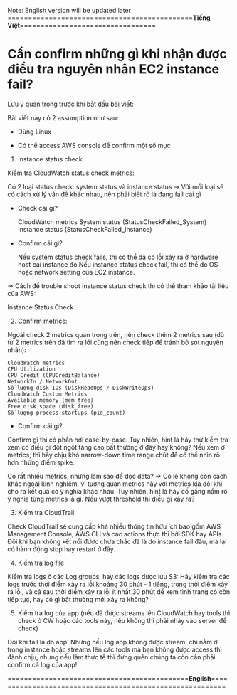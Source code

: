 Note: English version will be updated later
=============================================**Tiếng Việt**=================================
# Cần confirm những gì khi nhận được điều tra nguyên nhân EC2 instance fail?
Lưu ý quan trọng trước khi bắt đầu bài viết:

Bài viết này có 2 assumption như sau:

- Dùng Linux

- Có thể access AWS console để confirm một số mục

1. Instance status check 

Kiểm tra CloudWatch status check metrics: 

Có 2 loại status check: system status và instance status -> Với mỗi loại sẽ có cách xử lý vấn đề khác nhau, nên phải biết rõ là đang fail cái gì

- Check cái gì?

    CloudWatch metrics
    System status (StatusCheckFailed_System)
    Instance status (StatusCheckFailed_Instance)

- Confirm cái gì?

    Nếu system status check fails, thì có thể đã có lỗi xảy ra ở hardware host cái instance đó 
    Nếu instance status check fail, thì có thể do OS hoặc network setting của EC2 instance. 

=> Cách để trouble shoot instance status check thì có thể tham khảo tài liệu của AWS: 

Instance Status Check

2. Confirm metrics: 

Ngoài check 2 metrics quan trọng trên, nên check thêm 2 metrics sau (dù từ 2 metrics trên đã tìm ra lỗi cũng nên check tiếp để tránh bỏ sót nguyên nhân): 

    CloudWatch metrics
    CPU Utilization
    CPU Credit (CPUCreditBalance)
    NetworkIn / NetworkOut
    Số lượng disk IOs (DiskReadOps / DiskWriteOps)
    CloudWatch Custom Metrics
    Available memory (mem_free)
    Free disk space (disk_free)
    Số lượng process startups (pid_count)

- Confirm cái gì?

Confirm gì thì có phần hơi case-by-case. Tuy nhiên, hint là hãy thử kiểm tra xem có điều gì đột ngột tăng cao bất thường ở đây  hay không? Nếu xem ở metrics, thì hãy chịu khó narrow-down time range chút để có thể nhìn rõ hơn những điểm spike.

Có rất nhiều metrics, nhưng làm sao để đọc data? -> Có lẽ không còn cách khác ngoài kinh nghiệm, vì tương quan metrics này với metrics kia đôi khi cho ra kết quả có ý nghĩa khác nhau. Tuy nhiên, hint là hãy cố gắng nắm rõ ý nghĩa từng metrics là gì. Nếu vượt threshold thì điều gì xảy ra?

3. Kiểm tra CloudTrail:

Check CloudTrail sẽ cung cấp khá nhiều thông tin hữu ích bao gồm AWS Management Console, AWS CLI và các actions thực thi bởi SDK hay APIs. Đôi khi bạn không kết nối được chưa chắc đã là do instance fail đâu, mà lại có hành động stop hay restart ở đây. 

4. Kiểm tra log file

Kiểm tra logs ở các Log groups, hay các logs được lưu S3: Hãy kiểm tra các logs trước thời điểm xảy ra lỗi khoảng 30 phút - 1 tiếng, trong thời điểm xảy ra lỗi, và cả sau thời điểm xảy ra lỗi ít nhất 30 phút để xem tình trạng có còn tiếp tục, hay có gì bất thường mới xảy ra không? 

5. Kiểm tra log của app (nếu đã được streams lên CloudWatch hay tools thì check ở CW hoặc các tools này, nếu không thì phải nhảy vào server để check)

Đôi khi fail là do app. Nhưng nếu log app không được stream, chỉ nằm ở trong instance hoặc streams lên các tools mà bạn không được access thì đành chịu, nhưng nếu làm thực tế thì đừng quên chúng ta còn cần phải confirm cả log của app! 

============================================**English**=========================================================




